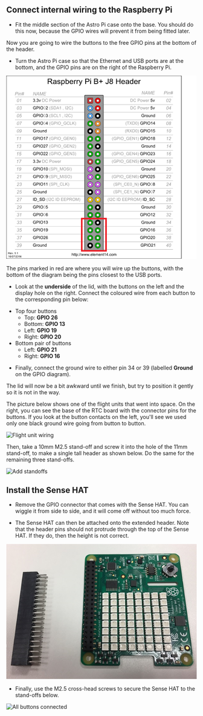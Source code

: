 ## Connect internal wiring to the Raspberry Pi

+ Fit the middle section of the Astro Pi case onto the base. You should do this now, because the GPIO wires will prevent it from being fitted later.

Now you are going to wire the buttons to the free GPIO pins at the bottom of the header.

+ Turn the Astro Pi case so that the Ethernet and USB ports are at the bottom, and the GPIO pins are on the right of the Raspberry Pi.

![GPIO diagram](images/buttons_GPIO.png)

The pins marked in red are where you will wire up the buttons, with the bottom of the diagram being the pins closest to the USB ports.

+ Look at the **underside** of the lid, with the buttons on the left and the display hole on the right. Connect the coloured wire from each button to the corresponding pin below:

- Top four buttons
    - Top: **GPIO 26**
    - Bottom: **GPIO 13**
    - Left: **GPIO 19**
    - Right: **GPIO 20**
- Bottom pair of buttons
    - Left: **GPIO 21**
    - Right: **GPIO 16**

+ Finally, connect the ground wire to either pin 34 or 39 (labelled **Ground** on the GPIO diagram).

The lid will now be a bit awkward until we finish, but try to position it gently so it is not in the way.

The picture below shows one of the flight units that went into space. On the right, you can see the base of the RTC board with the connector pins for the buttons. If you look at the button contacts on the left, you'll see we used only one black ground wire going from button to button.

![Flight unit wiring](images/flight_unit_wiring.jpg)

Then, take a 10mm M2.5 stand-off and screw it into the hole of the 11mm stand-off, to make a single tall header as shown below. Do the same for the remaining three stand-offs.

![Add standoffs](images/add-header-standoffs.png)

## Install the Sense HAT

+ Remove the GPIO connector that comes with the Sense HAT. You can wiggle it from side to side, and it will come off without too much force.

+ The Sense HAT can then be attached onto the extended header. Note that the header pins should not protrude through the top of the Sense HAT. If they do, then the height is not correct.

![Remove the header from the Sense HAT](images/remove-sense-hat-header.png)

+ Finally, use the M2.5 cross-head screws to secure the Sense HAT to the stand-offs below.

![All buttons connected](images/buttons-connected.png)
